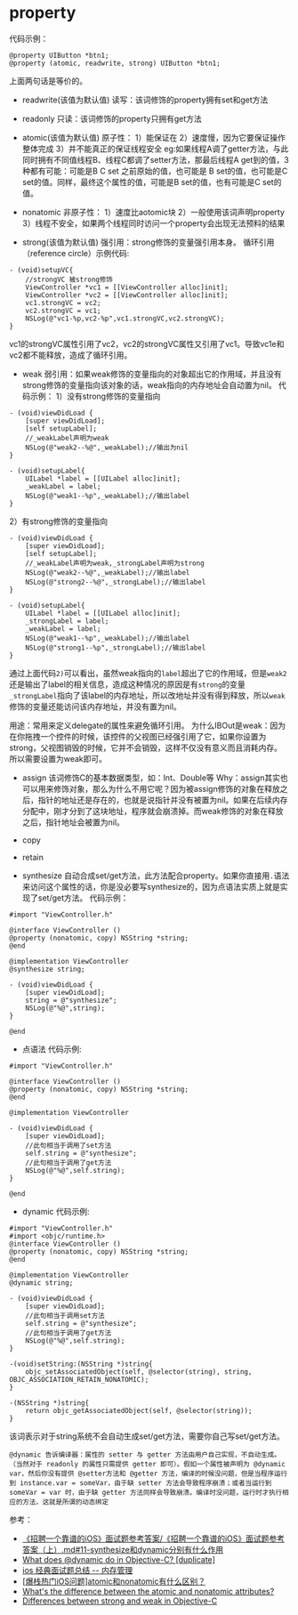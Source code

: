 # property

代码示例：
```
@property UIButton *btn1;
@property (atomic, readwrite, strong) UIButton *btn1;
```

上面两句话是等价的。

* readwrite(该值为默认值)
读写：该词修饰的property拥有set和get方法

* readonly
只读：该词修饰的property只拥有get方法

* atomic(该值为默认值)
原子性：
1）能保证在
2）速度慢，因为它要保证操作整体完成
3）并不能真正的保证线程安全
eg:如果线程A调了getter方法，与此同时拥有不同值线程B、线程C都调了setter方法，那最后线程A get到的值，3种都有可能：可能是B C set 之前原始的值，也可能是 B set的值，也可能是C set的值。同样，最终这个属性的值，可能是B set的值，也有可能是C set的值。
* nonatomic
非原子性：
1）速度比aotomic块
2）一般使用该词声明property
3）线程不安全，如果两个线程同时访问一个property会出现无法预料的结果

* strong(该值为默认值)
强引用：strong修饰的变量强引用本身。
循环引用（reference circle）示例代码:

```
- (void)setupVC{
    //strongVC 被strong修饰
    ViewController *vc1 = [[ViewController alloc]init];
    ViewController *vc2 = [[ViewController alloc]init];
    vc1.strongVC = vc2;
    vc2.strongVC = vc1;
    NSLog(@"vc1-%p,vc2-%p",vc1.strongVC,vc2.strongVC);
}
```

vc1的strongVC属性引用了vc2，vc2的strongVC属性又引用了vc1。导致vc1e和vc2都不能释放，造成了循环引用。

* weak
弱引用：如果weak修饰的变量指向的对象超出它的作用域，并且没有strong修饰的变量指向该对象的话，weak指向的内存地址会自动置为nil。
代码示例：
1）没有strong修饰的变量指向

```
- (void)viewDidLoad {
    [super viewDidLoad];
    [self setupLabel];
    //_weakLabel声明为weak
    NSLog(@"weak2--%@",_weakLabel);//输出为nil
}

- (void)setupLabel{
    UILabel *label = [[UILabel alloc]init];
    _weakLabel = label;
    NSLog(@"weak1--%p",_weakLabel);//输出label
}
```

2）有strong修饰的变量指向

```
- (void)viewDidLoad {
    [super viewDidLoad];
    [self setupLabel];
    //_weakLabel声明为weak,_strongLabel声明为strong
    NSLog(@"weak2--%@",_weakLabel);//输出label
    NSLog(@"strong2--%@",_strongLabel);//输出label
}

- (void)setupLabel{
    UILabel *label = [[UILabel alloc]init];
    _strongLabel = label;
    _weakLabel = label;
    NSLog(@"weak1--%p",_weakLabel);//输出label
    NSLog(@"strong1--%p",_strongLabel);//输出label
}
```

通过上面代码`2)`可以看出，虽然weak指向的`label`超出了它的作用域，但是`weak2`还是输出了label的相关信息，造成这种情况的原因是有`strong`的变量`_strongLabel`指向了该label的内存地址，所以改地址并没有得到释放，所以`weak`修饰的变量还能访问该内存地址，并没有置为nil。

用途：常用来定义delegate的属性来避免循环引用。
为什么IBOut是weak：因为在你拖拽一个控件的时候，该控件的父视图已经强引用了它，如果你设置为strong，父视图销毁的时候，它并不会销毁，这样不仅没有意义而且消耗内存。所以需要设置为weak即可。

* assign
该词修饰C的基本数据类型，如：Int、Double等
Why：assign其实也可以用来修饰对象，那么为什么不用它呢？因为被assign修饰的对象在释放之后，指针的地址还是存在的，也就是说指针并没有被置为nil。如果在后续内存分配中，刚才分到了这块地址，程序就会崩溃掉。而weak修饰的对象在释放之后，指针地址会被置为nil。

* copy


* retain


* synthesize
自动合成set/get方法，此方法配合property。如果你直接用`.`语法来访问这个属性的话，你是没必要写synthesize的，因为点语法实质上就是实现了set/get方法。
代码示例：
```
#import "ViewController.h"

@interface ViewController ()
@property (nonatomic, copy) NSString *string;
@end

@implementation ViewController
@synthesize string;

- (void)viewDidLoad {
    [super viewDidLoad];
    string = @"synthesize";
    NSLog(@"%@",string);
}

@end
```

* 点语法
代码示例:
```
#import "ViewController.h"

@interface ViewController ()
@property (nonatomic, copy) NSString *string;
@end

@implementation ViewController

- (void)viewDidLoad {
    [super viewDidLoad];
    //此句相当于调用了set方法
    self.string = @"synthesize";
    //此句相当于调用了get方法
    NSLog(@"%@",self.string);
}

@end
```

* dynamic
代码示例:
```
#import "ViewController.h"
#import <objc/runtime.h>
@interface ViewController ()
@property (nonatomic, copy) NSString *string;
@end

@implementation ViewController
@dynamic string;

- (void)viewDidLoad {
    [super viewDidLoad];
    //此句相当于调用set方法
    self.string = @"synthesize";
    //此句相当于调用了get方法
    NSLog(@"%@",self.string);
}

-(void)setString:(NSString *)string{
    objc_setAssociatedObject(self, @selector(string), string, OBJC_ASSOCIATION_RETAIN_NONATOMIC);
}

-(NSString *)string{
    return objc_getAssociatedObject(self, @selector(string));
}
```

该词表示对于string系统不会自动生成set/get方法，需要你自己写set/get方法。

`@dynamic 告诉编译器：属性的 setter 与 getter 方法由用户自己实现，不自动生成。（当然对于 readonly 的属性只需提供 getter 即可）。假如一个属性被声明为 @dynamic var，然后你没有提供 @setter方法和 @getter 方法，编译的时候没问题，但是当程序运行到 instance.var = someVar，由于缺 setter 方法会导致程序崩溃；或者当运行到 someVar = var 时，由于缺 getter 方法同样会导致崩溃。编译时没问题，运行时才执行相应的方法，这就是所谓的动态绑定`

参考：
* [《招聘一个靠谱的iOS》面试题参考答案/《招聘一个靠谱的iOS》面试题参考答案（上）.md#11-synthesize和dynamic分别有什么作用](https://github.com/ChenYilong/iOSInterviewQuestions/blob/master/01《招聘一个靠谱的iOS》面试题参考答案/《招聘一个靠谱的iOS》面试题参考答案（上）.md#11-synthesize和dynamic分别有什么作用)
* [What does @dynamic do in Objective-C? [duplicate]](http://stackoverflow.com/questions/4621952/what-does-dynamic-do-in-objective-c)
* [ios 经典面试题总结 -- 内存管理](http://gold.xitu.io/entry/56d94aa21ea493005dc11e8f)
* [[爆栈热门iOS问题]atomic和nonatomic有什么区别？](http://www.jianshu.com/p/7288eacbb1a2)
* [What's the difference between the atomic and nonatomic attributes?](http://stackoverflow.com/questions/588866/whats-the-difference-between-the-atomic-and-nonatomic-attributes/589392#589392)
* [Differences between strong and weak in Objective-C](http://stackoverflow.com/questions/11013587/differences-between-strong-and-weak-in-objective-c)
